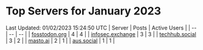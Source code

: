 # Top Servers for January 2023
Last Updated: 01/02/2023 15:24:50 UTC
| Server | Posts | Active Users |
| -- | -- | -- |
| [fosstodon.org](https://fosstodon.org/tags/PowerShell) | 4 | 4 |
| [infosec.exchange](https://infosec.exchange/tags/PowerShell) | 3 | 3 |
| [techhub.social](https://techhub.social/tags/PowerShell) | 3 | 2 |
| [masto.ai](https://masto.ai/tags/PowerShell) | 2 | 1 |
| [aus.social](https://aus.social/tags/PowerShell) | 1 | 1 |

